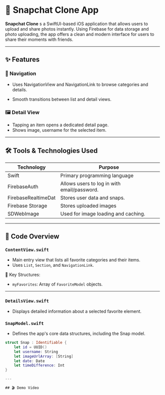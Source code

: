 # 📸 Snapchat Clone App

**Snapchat Clone** s a SwiftUI-based iOS application that allows users to upload and share photos instantly. Using Firebase for data storage and photo uploading, the app offers a clean and modern interface for users to share their moments with friends.


---

## ✨ Features

### 🧭 Navigation
- Uses NavigationView and NavigationLink to browse categories and details.

- Smooth transitions between list and detail views.


### 🖼️ Detail View
- Tapping an item opens a dedicated detail page.
- Shows image, username for the selected item.

---

## 🛠 Tools & Technologies Used

| Technology           | Purpose                                      |
|----------------------|----------------------------------------------|
| Swift                | Primary programming language                 |
| FirebaseAuth         | Allows users to log in with email/password.  |
| FirebaseRealtimeDat  | Stores user data and snaps.             |
| Firebase Storage     | Stores uploaded images             |
| SDWebImage           | Used for image loading and caching.     |

---

## 📂 Code Overview

### `ContentView.swift`
- Main entry view that lists all favorite categories and their items.
- Uses `List`, `Section`, and `NavigationLink`.

🔹 Key Structures:
- `myFavorites`: Array of `FavoriteModel` objects.

---

### `DetailsView.swift`
- Displays detailed information about a selected favorite element.


### `SnapModel.swift`
- Defines the app's core data structures, including the Snap model.

```swift
struct Snap : Identifiable {
    let id = UUID()
    let username: String
    let imageUrlArray: [String]
    let date: Date
    let timeDifference: Int
}

---

## 🎬 Demo Video
